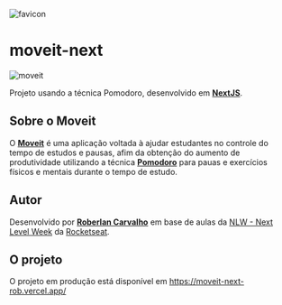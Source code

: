 ![favicon](https://user-images.githubusercontent.com/19395705/111241182-61330e00-85db-11eb-88e1-0c57eb39e859.png)

# moveit-next

![moveit](https://user-images.githubusercontent.com/19395705/111241158-537d8880-85db-11eb-8034-51b971685af1.png)


Projeto usando a técnica Pomodoro, desenvolvido em [**NextJS**](https://nextjs.org/).

## Sobre o Moveit

O [**Moveit**](https://moveit-next-rob.vercel.app/) é uma aplicação voltada à ajudar estudantes no controle do tempo de estudos e pausas, afim da obtenção do aumento de produtividade utilizando a técnica [**Pomodoro**](https://pt.wikipedia.org/wiki/T%C3%A9cnica_pomodoro) para pauas e exercícios físicos e mentais durante o tempo de estudo.

## Autor

Desenvolvido por [**Roberlan Carvalho**](https://roberlancarvalho.com/) em base de aulas da [NLW - Next Level Week](https://nextlevelweek.com/) da [Rocketseat](https://rocketseat.com.br/).

## O projeto

O projeto em produção está disponível em https://moveit-next-rob.vercel.app/
